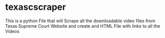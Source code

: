 # texascscraper

This is a python File that will Scrape all the downloadable video files from Texas Supreme Court Website and create and HTML File with links to all the Videos
